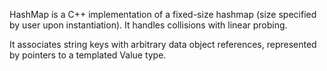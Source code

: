 HashMap is a C++ implementation of a fixed-size hashmap (size specified by user upon instantiation). It handles collisions with linear probing.

It associates string keys with arbitrary data object references, represented by pointers to a templated Value type.
